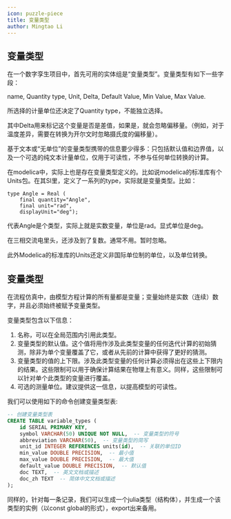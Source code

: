 ```yaml
---
icon: puzzle-piece
title: 变量类型
author: Mingtao Li
---
```


## 变量类型
在一个数字孪生项目中，首先可用的实体组是“变量类型”。变量类型有如下一些字段：

name, Quantity type, Unit, Delta, Default Value, Min Value, Max Value.

所选择的计量单位还决定了Quantity type，不能独立选择。

其中Delta用来标记这个变量是否是差值，如果是，就会忽略偏移量。（例如，对于温度差异，需要在转换为开尔文时忽略摄氏度的偏移量）。

基于文本或“无单位”的变量类型携带的信息要少得多：只包括默认值和边界值，以及一个可选的纯文本计量单位，仅用于可读性，不参与任何单位转换的计算。

在modelica中，实际上也是存在变量类型定义的。比如说modelica的标准库有个Units包。在其SI里，定义了一系列的type，实际就是变量类型。比如：

```modelica
type Angle = Real (
    final quantity="Angle",
    final unit="rad",
    displayUnit="deg");
```
代表Angle是个类型，实际上就是实数变量，单位是rad。显式单位是deg。

在三相交流电里头，还涉及到了复数。通常不用。暂时忽略。

此外Modelica的标准库的Units还定义非国际单位制的单位，以及单位转换。



## 变量类型

在流程仿真中，由模型方程计算的所有量都是变量；变量始终是实数（连续）数字，并且必须始终被赋予变量类型。

变量类型包含以下信息：

1. 名称，可以在全局范围内引用此类型。
2. 变量类型的默认值。这个值将用作涉及此类型变量的任何迭代计算的初始猜测，除非为单个变量覆盖了它，或者从先前的计算中获得了更好的猜测。
3. 变量类型的值的上下限。涉及此类型变量的任何计算必须得出在这些上下限内的结果。这些限制可以用于确保计算结果在物理上有意义。同样，这些限制可以针对单个此类型的变量进行覆盖。
4. 可选的测量单位。建议提供这一信息，以提高模型的可读性。

我们可以使用如下的命令创建变量类型表:
```sql
-- 创建变量类型表
CREATE TABLE variable_types (
    id SERIAL PRIMARY KEY,
    symbol VARCHAR(50) UNIQUE NOT NULL,  -- 变量类型的符号
    abbreviation VARCHAR(50),  -- 变量类型的简写
    unit_id INTEGER REFERENCES units(id),  -- 关联的单位ID
    min_value DOUBLE PRECISION,  -- 最小值
    max_value DOUBLE PRECISION,  -- 最大值
    default_value DOUBLE PRECISION,  -- 默认值
    doc TEXT,  -- 英文文档或描述
    doc_zh TEXT  -- 简体中文文档或描述
);
```

同样的，针对每一条记录，我们可以生成一个julia类型（结构体），并生成一个该类型的实例（以const global的形式），export出来备用。
